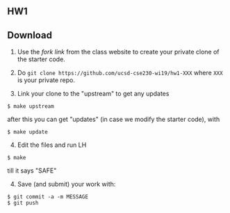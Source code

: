 
## HW1 


## Download

1. Use the _fork link_ from the class website to create your private clone of the starter code.

2. Do `git clone https://github.com/ucsd-cse230-wi19/hw1-XXX` where `XXX` is your private repo.

3. Link your clone to the "upstream" to get any updates

```
$ make upstream
```

after this you can get "updates" (in case we modify the starter code), with

```
$ make update
```

4. Edit the files and run LH 

```
$ make 
```

till it says "SAFE"

4. Save (and submit) your work with:

```
$ git commit -a -m MESSAGE
$ git push
```
